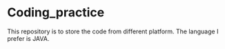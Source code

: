 # Coding_practice
This repository is to store the code from different platform. The language I prefer is JAVA.
